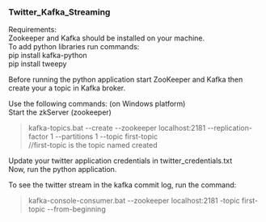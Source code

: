 ### Twitter_Kafka_Streaming

Requirements:<br/>
Zookeeper and Kafka should be installed on your machine.<br/>
To add python libraries run commands:<br/>
pip install kafka-python<br/>
pip install tweepy<br/>

Before running the python application start ZooKeeper and Kafka then create your a topic in Kafka broker.<br/>

Use the following commands: (on Windows platform)<br/>
Start the zkServer (zookeeper)<br/>
>kafka-topics.bat --create --zookeeper localhost:2181 --replication-factor 1 --partitions 1 --topic first-topic<br/>
//first-topic is the topic named created<br/>

Update your twitter application credentials in twitter_credentials.txt<br/>
Now, run the python application.<br/>

To see the twitter stream in the kafka commit log, run the command:<br/>
>kafka-console-consumer.bat --zookeeper localhost:2181 -topic first-topic --from-beginning<br/>
